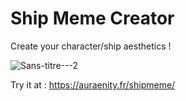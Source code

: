 <h1>Ship Meme Creator</h1>
Create your character/ship aesthetics !

![Sans-titre---2](https://github.com/auroreschutz/shipmeme/assets/97412286/1b70bec4-c5c0-40ed-80b9-ed58eac1a44b)

Try it at : https://auraenity.fr/shipmeme/
